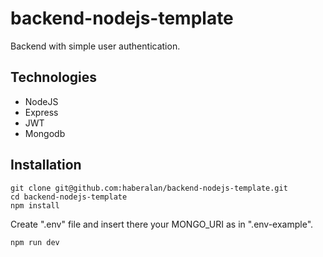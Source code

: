 # backend-nodejs-template

Backend with simple user authentication.

## Technologies

- NodeJS
- Express
- JWT
- Mongodb

## Installation

```
git clone git@github.com:haberalan/backend-nodejs-template.git
cd backend-nodejs-template
npm install
```

Create ".env" file and insert there your MONGO_URI as in ".env-example".

```
npm run dev
```
